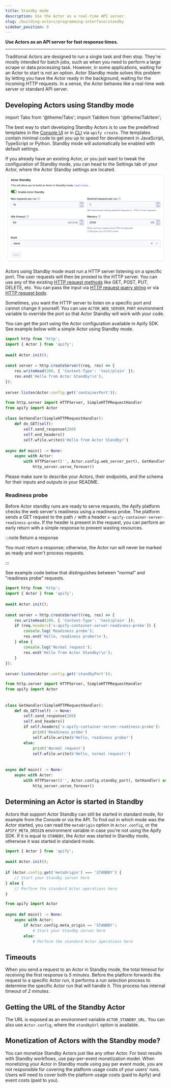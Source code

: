 ```yaml
---
title: Standby mode
description: Use the Actor as a real-time API server.
slug: /building-actors/programming-interface/standby
sidebar_position: 9
---
```


**Use Actors as an API server for fast response times.**

---

Traditional Actors are designed to run a single task and then stop. They're mostly intended for batch jobs, such as when you need to perform a large scrape or data processing task.
However, in some applications, waiting for an Actor to start is not an option. Actor Standby mode solves this problem by letting you have the Actor ready
in the background, waiting for the incoming HTTP requests. In a sense, the Actor behaves like a real-time web server or standard API server.

## Developing Actors using Standby mode

import Tabs from '@theme/Tabs';
import TabItem from '@theme/TabItem';

The best way to start developing Standby Actors is to use the predefined templates in the [Console UI](https://console.apify.com/actors/templates) or in [CLI](https://docs.apify.com/cli/) via `apify create`. The templates contain minimal code to get you up to speed for development in JavaScript, TypeScript or Python. Standby mode will automatically be enabled with default settings.

If you already have an existing Actor, or you just want to tweak the configuration of Standby mode, you can head to the Settings tab of your Actor, where the Actor Standby settings are located.
![Standby for creators](./images/standby-creators.png)

Actors using Standby mode must run a HTTP server listening on a specific port. The user requests will then be proxied to the HTTP server. You can use any of the existing [HTTP request methods](https://developer.mozilla.org/en-US/docs/Web/HTTP/Methods) like GET, POST, PUT, DELETE, etc. You can pass the input via [HTTP request query string](https://en.wikipedia.org/wiki/Query_string) or via [HTTP request body](https://developer.mozilla.org/en-US/docs/Web/HTTP/Messages#body).

Sometimes, you want the HTTP server to listen on a specific port and cannot change it yourself. You can use `ACTOR_WEB_SERVER_PORT` environment variable to override the port so that Actor Standby will work with your code.

You can get the port using the Actor configuration available in Apify SDK.
See example below with a simple Actor using Standby mode.

<Tabs groupId="main">
<TabItem value="JavaScript" label="JavaScript">

```js
import http from 'http';
import { Actor } from 'apify';

await Actor.init();

const server = http.createServer((req, res) => {
    res.writeHead(200, { 'Content-Type': 'text/plain' });
    res.end('Hello from Actor Standby!\n');
});

server.listen(Actor.config.get('containerPort'));
```

</TabItem>
<TabItem value="Python" label="Python">

```python
from http.server import HTTPServer, SimpleHTTPRequestHandler
from apify import Actor

class GetHandler(SimpleHTTPRequestHandler):
    def do_GET(self):
        self.send_response(200)
        self.end_headers()
        self.wfile.write(b'Hello from Actor Standby!')

async def main() -> None:
    async with Actor:
        with HTTPServer(('', Actor.config.web_server_port), GetHandler) as http_server:
            http_server.serve_forever()
```

</TabItem>
</Tabs>

Please make sure to describe your Actors, their endpoints, and the schema for their
inputs and outputs in your README.

### Readiness probe

Before Actor standby runs are ready to serve requests, the Apify platform checks the web server's readiness using a readiness probe.
The platform sends a GET request to the path `/` with a header `x-apify-container-server-readiness-probe`. If the header is present in the request, you can perform an early return with a simple response to prevent wasting resources.

:::note Return a response

You must return a response; otherwise, the Actor run will never be marked as ready and won't process requests.

:::


See example code below that distinguishes between "normal" and "readiness probe" requests.

<Tabs groupId="main">
<TabItem value="JavaScript" label="JavaScript">

```js
import http from 'http';
import { Actor } from 'apify';

await Actor.init();

const server = http.createServer((req, res) => {
    res.writeHead(200, { 'Content-Type': 'text/plain' });
    if (req.headers['x-apify-container-server-readiness-probe']) {
        console.log('Readiness probe');
        res.end('Hello, readiness probe!\n');
    } else {
        console.log('Normal request');
        res.end('Hello from Actor Standby!\n');
    }
});

server.listen(Actor.config.get('standbyPort'));
```

</TabItem>
<TabItem value="Python" label="Python">

```python
from http.server import HTTPServer, SimpleHTTPRequestHandler
from apify import Actor


class GetHandler(SimpleHTTPRequestHandler):
    def do_GET(self) -> None:
        self.send_response(200)
        self.end_headers()
        if self.headers['x-apify-container-server-readiness-probe']:
            print('Readiness probe')
            self.wfile.write(b'Hello, readiness probe!')
        else:
            print('Normal request')
            self.wfile.write(b'Hello, normal request!')


async def main() -> None:
    async with Actor:
        with HTTPServer(('', Actor.config.standby_port), GetHandler) as http_server:
            http_server.serve_forever()
```

</TabItem>
</Tabs>

## Determining an Actor is started in Standby

Actors that support Actor Standby can still be started in standard mode, for example from the Console or via the API.
To find out in which mode was the Actor started, you can read the `metaOrigin` option in `Actor.config`, or the `APIFY_META_ORIGIN` environment variable in case you're not using the Apify SDK.
If it is equal to `STANDBY`, the Actor was started in Standby mode, otherwise it was started in standard mode.

<Tabs groupId="main">
<TabItem value="JavaScript" label="JavaScript">

```js
import { Actor } from 'apify';

await Actor.init();

if (Actor.config.get('metaOrigin') === 'STANDBY') {
    // Start your Standby server here
} else {
    // Perform the standard Actor operations here
}
```

</TabItem>
<TabItem value="Python" label="Python">

```python
from apify import Actor

async def main() -> None:
    async with Actor:
        if Actor.config.meta_origin == 'STANDBY':
            # Start your Standby server here
        else:
            # Perform the standard Actor operations here
```

</TabItem>
</Tabs>

## Timeouts

When you send a request to an Actor in Standby mode, the total timeout for receiving the first response is _5 minutes_. Before the platform forwards the request to a specific Actor run, it performs a _run selection_ process to determine the specific Actor run that will handle it. This process has internal timeout of _2 minutes_.

## Getting the URL of the Standby Actor

The URL is exposed as an environment variable `ACTOR_STANDBY_URL`. You can also use `Actor.config`, where the `standbyUrl` option is available.

## Monetization of Actors with the Standby mode?

You can monetize Standby Actors just like any other Actor. For best results with Standby workflows, use pay-per-event monetization model.
When monetizing your Actor in Standby mode using pay per event mode, you are not responsible for covering the platform usage costs of your users' runs. Users will need to cover both the platform usage costs (paid to Apify) and event costs (paid to you).
